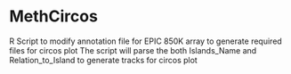 # MethCircos
R Script to modify annotation file for EPIC 850K array to generate required files for circos plot
The script will parse the both Islands_Name and Relation_to_Island to generate tracks for circos plot
